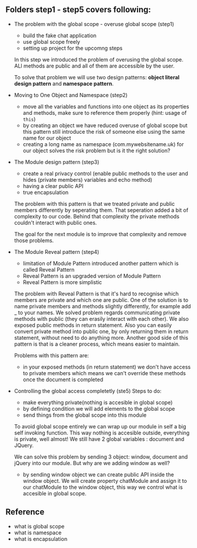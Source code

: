 ## Folders step1 - step5 covers following: 

- The problem with the global scope - overuse global scope (step1)
  - build the fake chat application
  - use global scope freely
  - setting up project for the upcomng steps

  In this step we introduced the problem of overusing the global scope. ALl methods are public and all of them are accessible by the user.

  To solve that problem we will use two design patterns: **object literal design pattern** and **namespace pattern**.

- Moving to One Object and Namespace (step2)
  - move all the variables and functions into one object as its properties and methods, make sure to reference them properly (hint: usage of ```this```)
  - by creating an object we have reduced overuse of global scope but this pattern still introduce the risk of someone else using the same name for our object
  - creating a long name as namespace (com.mywebsitename.uk) for our object solves the risk problem but is it the right solution?

- The Module design pattern (step3)
  - create a real privacy control (enable public methods to the user and hides (private members) variables and echo method)
  - having a clear public API
  - true encapsulation 

  The problem with this pattern is that we treated private and public members differently by seperating them. That seperation added a bit of complexity to our code. Behind that complexity the private methods couldn't interact with public ones. 

  The goal for the next module is to improve that complexity and remove those problems.

- The Module Reveal pattern (step4)
  - limitation of Module Pattern introduced another pattern which is called Reveal Pattern 
  - Reveal Pattern is an upgraded version of Module Pattern
  - Reveal Pattern is more simplistic

  The problem with Reveal Pattern is that it's hard to recognise which members are private and which one are public. One of the solution is to name private members and methods slightly differently, for example add _ to your names.
  We solved problem regards communicating private methods with public (they can erasily interact with each other). We also exposed public methods in return statement. Also you can easily convert private method into public one, by only returning them in return statement, without need to do anything more. 
  Another good side of this pattern is that is a cleaner process, which means easier to maintain. 

  Problems with this pattern are:
  - in your exposed methods (in return statement) we don't have access to private members which means we can't override these methods once the document is completed

- Controlling the global access completetly (ste5)
  Steps to do:
   - make everything private(nothing is accesible in global scope)
   - by defining condition we will add elements to the global scope
   - send things from the global scope into this module

  To avoid global scope entirely we can wrap up our module in self a big self invoking function. 
  This way nothing is accesible outside, everything is private, well almost! We still have 2 global variables : document and JQuery.

  We can solve this problem by sending 3 object: window, document and jQuery into our module.
  But why are we adding window as well?

  - by sending window object we can create public API inside the window object. We will create property chatModule and assign it to our chatModule to the window object, this way we control what is accesible in global scope.

## Reference

- what is global scope
- what is namespace
- what is encapsulation